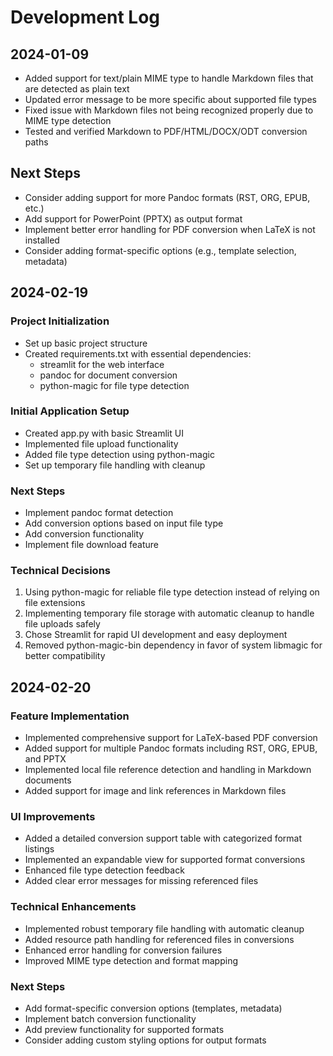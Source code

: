 # Development Log

## 2024-01-09
- Added support for text/plain MIME type to handle Markdown files that are detected as plain text
- Updated error message to be more specific about supported file types
- Fixed issue with Markdown files not being recognized properly due to MIME type detection
- Tested and verified Markdown to PDF/HTML/DOCX/ODT conversion paths

## Next Steps
- Consider adding support for more Pandoc formats (RST, ORG, EPUB, etc.)
- Add support for PowerPoint (PPTX) as output format
- Implement better error handling for PDF conversion when LaTeX is not installed
- Consider adding format-specific options (e.g., template selection, metadata)

## 2024-02-19

### Project Initialization
- Set up basic project structure
- Created requirements.txt with essential dependencies:
  - streamlit for the web interface
  - pandoc for document conversion
  - python-magic for file type detection

### Initial Application Setup
- Created app.py with basic Streamlit UI
- Implemented file upload functionality
- Added file type detection using python-magic
- Set up temporary file handling with cleanup

### Next Steps
- Implement pandoc format detection
- Add conversion options based on input file type
- Add conversion functionality
- Implement file download feature

### Technical Decisions
1. Using python-magic for reliable file type detection instead of relying on file extensions
2. Implementing temporary file storage with automatic cleanup to handle file uploads safely
3. Chose Streamlit for rapid UI development and easy deployment
4. Removed python-magic-bin dependency in favor of system libmagic for better compatibility

## 2024-02-20

### Feature Implementation
- Implemented comprehensive support for LaTeX-based PDF conversion
- Added support for multiple Pandoc formats including RST, ORG, EPUB, and PPTX
- Implemented local file reference detection and handling in Markdown documents
- Added support for image and link references in Markdown files

### UI Improvements
- Added a detailed conversion support table with categorized format listings
- Implemented an expandable view for supported format conversions
- Enhanced file type detection feedback
- Added clear error messages for missing referenced files

### Technical Enhancements
- Implemented robust temporary file handling with automatic cleanup
- Added resource path handling for referenced files in conversions
- Enhanced error handling for conversion failures
- Improved MIME type detection and format mapping

### Next Steps
- Add format-specific conversion options (templates, metadata)
- Implement batch conversion functionality
- Add preview functionality for supported formats
- Consider adding custom styling options for output formats